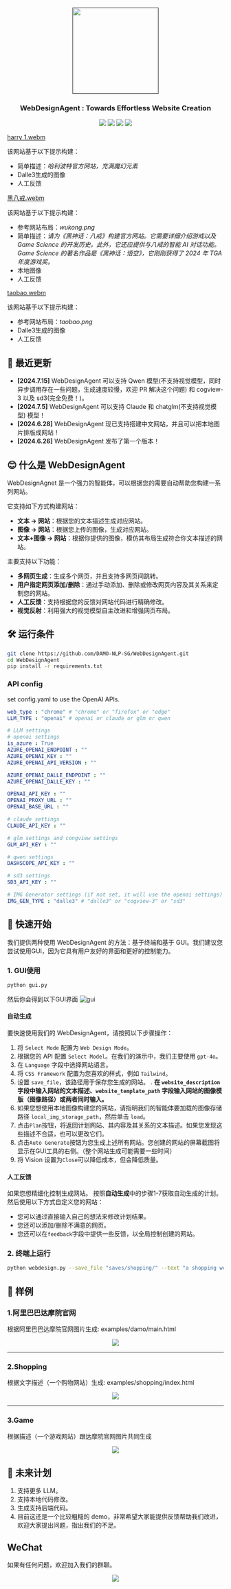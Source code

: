 <p align="center">
<a href=""><img src="logo.jpg"" width="200px"></a> 
</p>

<h3 align="center">
WebDesignAgent :  Towards Effortless Website Creation
</h3>

<p align="center">
<a href="https://opensource.org/license/apache-2-0"><img src="https://img.shields.io/badge/Code%20License-Apache_2.0-green.svg"></a>
<a href="https://github.com/DAMO-NLP-SG"><img src="https://img.shields.io/badge/Institution-DAMO-red"></a>
<a><img src="https://hits.dwyl.com/DAMO-NLP-SG/WebDesignAgent.svg?style=flat-square&show=unique"></a>
<a><img src="https://img.shields.io/badge/PRs-Welcome-red"></a>
</p>

[harry 1.webm](https://github.com/DAMO-NLP-SG/WebDesignAgent/assets/109561120/d7ddd748-00d3-47e1-96aa-5a022e857df8)

该网站基于以下提示构建：
* 简单描述：*哈利波特官方网站，充满魔幻元素*
* Dalle3生成的图像
* 人工反馈

[黑八戒.webm](https://github.com/DAMO-NLP-SG/WebDesignAgent/assets/109561120/f69b1992-4ef0-47e9-91ce-b0b696b581d0)

该网站基于以下提示构建：
* 参考网站布局：*wukong.png*
* 简单描述：*请为《黑神话：八戒》构建官方网站。它需要详细介绍游戏以及 Game Science 的开发历史。此外，它还应提供与八戒的智能 AI 对话功能。Game Science 的著名作品是《黑神话：悟空》，它刚刚获得了 2024 年 TGA 年度游戏奖。*
* 本地图像
* 人工反馈

[taobao.webm](https://github.com/DAMO-NLP-SG/WebDesignAgent/assets/109561120/62f96da3-6b10-4d91-9ccb-fb2c408163bf)

该网站基于以下提示构建：
* 参考网站布局：*taobao.png*
* Dalle3生成的图像
* 人工反馈

##  📰 最近更新
* **[2024.7.15]** WebDesignAgent 可以支持 Qwen 模型(不支持视觉模型，同时异步调用存在一些问题，生成速度较慢，欢迎 PR 解决这个问题) 和 cogview-3 以及 sd3(完全免费！)。
* **[2024.7.5]** WebDesignAgent 可以支持 Claude 和 chatglm(不支持视觉模型) 模型！
* **[2024.6.28]** WebDesignAgent 现已支持搭建中文网站，并且可以把本地图片排版成网站！
* **[2024.6.26]** WebDesignAgent 发布了第一个版本！
  
## 😊 什么是 WebDesignAgent
WebDesignAgnet 是一个强力的智能体，可以根据您的需要自动帮助您构建一系列网站。

它支持如下方式构建网站：
* **文本 → 网站**：根据您的文本描述生成对应网站。
* **图像 → 网站**：根据您上传的图像，生成对应网站。
* **文本+图像 → 网站**：根据你提供的图像，模仿其布局生成符合你文本描述的网站。

主要支持以下功能：
* **多网页生成**：生成多个网页，并且支持多网页间跳转。
* **用户指定网页添加/删除**：通过手动添加、删除或修改网页内容及其关系来定制您的网站。
* **人工反馈**：支持根据您的反馈对网站代码进行精确修改。
* **视觉反射**：利用强大的视觉模型自主改进和增强网页布局。

<!--
 ## Demo Video
 ### Auto Generation
 [autogen_new.webm](https://github.com/DAMO-NLP-SG/WebDesignAgent/assets/109561120/5c6eee6f-2692-420b-8c3c-681de8323b86)


 ### Create and Refine a Page
 [create_and_refine.webm](https://github.com/DAMO-NLP-SG/WebDesignAgent/assets/109561120/d2d4dc62-9737-4757-a64a-4730ae048ee8)


 ### Create a New Page
 [add_new_page.webm](https://github.com/DAMO-NLP-SG/WebDesignAgent/assets/109561120/1fbea13f-dd2f-43a3-8a67-9297fcb733ff)
-->





## 🛠️ 运行条件
```bash
git clone https://github.com/DAMO-NLP-SG/WebDesignAgent.git
cd WebDesignAgent
pip install -r requirements.txt
```

### API config
set config.yaml to use the OpenAI APIs.
```yaml
web_type : "chrome" # "chrome" or "firefox" or "edge"
LLM_TYPE : "openai" # openai or claude or glm or qwen

# LLM settings
# openai settings
is_azure : True
AZURE_OPENAI_ENDPOINT : ""
AZURE_OPENAI_KEY : ""
AZURE_OPENAI_API_VERSION : ""

AZURE_OPENAI_DALLE_ENDPOINT : ""
AZURE_OPENAI_DALLE_KEY : ""

OPENAI_API_KEY : ""
OPENAI_PROXY_URL : ""
OPENAI_BASE_URL : ""

# claude settings
CLAUDE_API_KEY : ""

# glm settings and congview settings
GLM_API_KEY : ""

# qwen settings
DASHSCOPE_API_KEY : ""

# sd3 settings
SD3_API_KEY : ""

# IMG Generator settings (if not set, it will use the openai settings)
IMG_GEN_TYPE : "dalle3" # "dalle3" or "cogview-3" or "sd3"
```

## 🚀 快速开始
我们提供两种使用 WebDesignAgent 的方法：基于终端和基于 GUI。我们建议您尝试使用GUI，因为它具有用户友好的界面和更好的控制能力。


### 1. GUI使用

```python
python gui.py
```
然后你会得到以下GUI界面
<img alt="gui" src="gui.png">

#### 自动生成
要快速使用我们的 WebDesignAgent，请按照以下步骤操作：
1. 将 `Select Mode` 配置为 `W​​eb Design Mode`。
2. 根据您的 API 配置 `Select Model`。在我们的演示中，我们主要使用 `gpt-4o`。
3. 在 `Language` 字段中选择网站语言。
4. 将 `CSS Framework` 配置为您喜欢的样式，例如 `Tailwind`。
5. 设置 `save_file`，该路径用于保存您生成的网站。
. **在 `website_description` 字段中输入网站的文本描述、`website_template_path` 字段输入网站的图像模版（图像路径）或两者同时输入。**
7. 如果您想使用本地图像构建您的网站，请指明我们的智能体要加载的图像存储路径 `local_img_storage_path`，然后单击 `load`。
8. 点击`Plan`按钮，将返回计划网站、其内容及其关系的文本描述。如果您发现这些描述不合适，也可以更改它们。
9. 点击`Auto Generate`按钮为您生成上述所有网站。您创建​​的网站的屏幕截图将显示在GUI工具的右侧。（整个网站生成可能需要一些时间）
10. 将 Vision 设置为`Close`可以降低成本，但会降低质量。

#### 人工反馈
如果您想精细化控制生成网站。
按照**自动生成**中的步骤1-7获取自动生成的计划。然后使用以下方式自定义您的网站：
* 您可以通过直接输入自己的想法来修改计划结果。
* 您还可以添加/删除不满意的网页。
* 您还可以在`feedback`字段中提供一些反馈，以全局控制创建的网站。


### 2. 终端上运行
```bash
python webdesign.py --save_file "saves/shopping/" --text "a shopping website"  --refine_times 2
```

## 👀 样例

### 1.阿里巴巴达摩院官网
根据阿里巴巴达摩院官网图片生成: examples/damo/main.html
<p align="center">
<a href=""><img src="damo.png"></a>
</p>

---

### 2.Shopping
根据文字描述（一个购物网站）生成: examples/shopping/index.html
<p align="center">
<a href=""><img src="shopping.png"></a>
</p>

---

### 3.Game
根据描述（一个游戏网站）跟达摩院官网图片共同生成

<p align="center">
<a href=""><img src="game.png"></a>
</p>

## 📑 未来计划
1. 支持更多 LLM。
2. 支持本地代码修改。
3. 生成支持后端代码。
4. 目前这还是一个比较粗糙的 demo，非常希望大家能提供反馈帮助我们改进，欢迎大家提出问题，指出我们的不足。


## WeChat
如果有任何问题，欢迎加入我们的群聊。
<p align="center">
<a href=""><img src="wechat.png"></a>
</p>